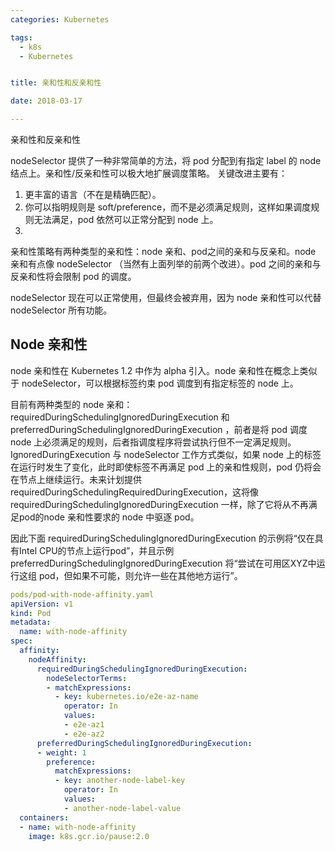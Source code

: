 ```yaml
---
categories: Kubernetes

tags: 
  - k8s
  - Kubernetes


title: 亲和性和反亲和性

date: 2018-03-17

---
```


亲和性和反亲和性

nodeSelector 提供了一种非常简单的方法，将 pod 分配到有指定 label 的 node 结点上。亲和性/反亲和性可以极大地扩展调度策略。
关键改进主要有：

1. 更丰富的语言（不在是精确匹配）。
2. 你可以指明规则是 soft/preference，而不是必须满足规则，这样如果调度规则无法满足，pod 依然可以正常分配到 node 上。
3. ​

亲和性策略有两种类型的亲和性：node 亲和、pod之间的亲和与反亲和。node 亲和有点像 nodeSelector （当然有上面列举的前两个改进）。pod 之间的亲和与反亲和性将会限制 pod 的调度。

nodeSelector 现在可以正常使用，但最终会被弃用，因为 node 亲和性可以代替 nodeSelector 所有功能。

## Node 亲和性

node 亲和性在 Kubernetes 1.2 中作为 alpha 引入。node 亲和性在概念上类似于 nodeSelector，可以根据标签约束 pod 调度到有指定标签的 node 上。

目前有两种类型的 node 亲和：requiredDuringSchedulingIgnoredDuringExecution 和 preferredDuringSchedulingIgnoredDuringExecution ，前者是将 pod 调度 node 上必须满足的规则，后者指调度程序将尝试执行但不一定满足规则。IgnoredDuringExecution 与 nodeSelector 工作方式类似，如果 node 上的标签在运行时发生了变化，此时即使标签不再满足 pod 上的亲和性规则，pod 仍将会在节点上继续运行。未来计划提供 requiredDuringSchedulingRequiredDuringExecution，这将像 requiredDuringSchedulingIgnoredDuringExecution 一样，除了它将从不再满足pod的node 亲和性要求的 node 中驱逐 pod。

因此下面 requiredDuringSchedulingIgnoredDuringExecution 的示例将“仅在具有Intel CPU的节点上运行pod”，并且示例 preferredDuringSchedulingIgnoredDuringExecution 将“尝试在可用区XYZ中运行这组 pod，但如果不可能，则允许一些在其他地方运行”。

```yaml
pods/pod-with-node-affinity.yaml  
apiVersion: v1
kind: Pod
metadata:
  name: with-node-affinity
spec:
  affinity:
    nodeAffinity:
      requiredDuringSchedulingIgnoredDuringExecution:
        nodeSelectorTerms:
        - matchExpressions:
          - key: kubernetes.io/e2e-az-name
            operator: In
            values:
            - e2e-az1
            - e2e-az2
      preferredDuringSchedulingIgnoredDuringExecution:
      - weight: 1
        preference:
          matchExpressions:
          - key: another-node-label-key
            operator: In
            values:
            - another-node-label-value
  containers:
  - name: with-node-affinity
    image: k8s.gcr.io/pause:2.0

```


